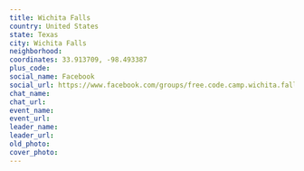 ```yaml
---
title: Wichita Falls
country: United States
state: Texas
city: Wichita Falls
neighborhood: 
coordinates: 33.913709, -98.493387
plus_code:
social_name: Facebook
social_url: https://www.facebook.com/groups/free.code.camp.wichita.falls.tx
chat_name:
chat_url:
event_name:
event_url:
leader_name:
leader_url:
old_photo: 
cover_photo:
---
```

